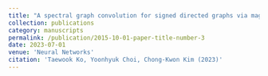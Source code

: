 ```yaml
---
title: "A spectral graph convolution for signed directed graphs via magnetic laplacian"
collection: publications
category: manuscripts
permalink: /publication/2015-10-01-paper-title-number-3
date: 2023-07-01
venue: 'Neural Networks'
citation: 'Taewook Ko, Yoonhyuk Choi, Chong-Kwon Kim (2023)'
---
```

